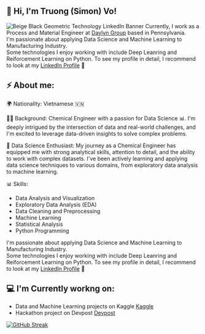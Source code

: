 ## 👋 Hi, I'm Truong (Simon) Vo! 
![Beige   Black Geometric Technology LinkedIn Banner](https://github.com/tqv24/tqv24/assets/138932271/25d7b4c0-064e-4b76-8468-04b660404585)
Currently, I work as a Process and Material Engineer at <a href="https://www.davlyngroup.com/">Davlyn Group</a> based in Pennsylvania. <br />
I'm passionate about applying Data Science and Machine Learning to Manufacturing Industry.<br />Some technologies I enjoy working with include Deep Leanring and Reiforcement Learning on Python.
To see my profile in detail, I recommend to look at my <a href="https://www.linkedin.com/in/simonvo152/">LinkedIn Profile</a> 💼


## ⚡ About me:
🌍 Nationality: Vietnamese 🇻🇳

👨‍🎓 Background: Chemical Engineer with a passion for Data Science 📊. I'm deeply intrigued by the intersection of data and real-world challenges, and I'm excited to leverage data-driven insights to solve complex problems.

🔬 Data Science Enthusiast: My journey as a Chemical Engineer has equipped me with strong analytical skills, attention to detail, and the ability to work with complex datasets. I've been actively learning and applying data science techniques to various domains, from exploratory data analysis to machine learning.

📊 Skills:

- Data Analysis and Visualization
- Exploratory Data Analysis (EDA)
- Data Cleaning and Preprocessing
- Machine Learning
- Statistical Analysis
- Python Programming

I'm passionate about applying Data Science and Machine Learning to Manufacturing Industry.<br />Some technologies I enjoy working with include Deep Leanring and Reiforcement Learning on Python.
To see my profile in detail, I recommend to look at my <a href="https://www.linkedin.com/in/simonvo152/">LinkedIn Profile</a> 💼

## 💻 I'm Currently workng on: 
- Data and Machine Learning projects on Kaggle <a href="https://www.kaggle.com/simonvo152">Kaggle</a> 
- Hackathon project on Devpost <a href="https://devpost.com/simonvo125">Devpost</a>

[![GitHub Streak](https://streak-stats.demolab.com?user=tqv24)](https://git.io/streak-stats) 


